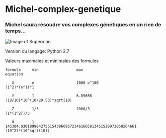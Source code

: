 # Michel-complex-genetique

### Michel saura résoudre vos complexes génétiques en un rien de temps...

![Image of Superman](https://media.giphy.com/media/D49L3FpxqtQ3u/giphy.gif)


Version du langage: Python 2.7



Valeurs maximales et minimales des formules

	formule 	min 				max											equation

	   X		e					1000 e^100 														(1^2)*(e^1)*1

	   Y		1					6.89666															(10/10)*10^(10/29.53)*sqrt(10)	

	   Z		1/3					1000/3															(1*(1^2))/3

	   Ō		1					145304.0301899042756154396695723461665813451520972058264661  	(10^2)*(10^sqrt(10)) 
